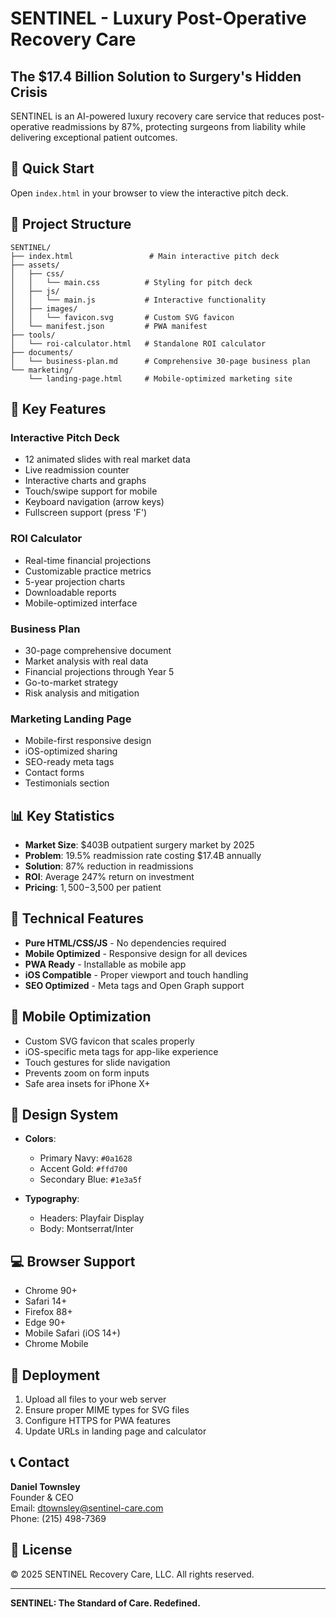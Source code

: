 # SENTINEL - Luxury Post-Operative Recovery Care

## The $17.4 Billion Solution to Surgery's Hidden Crisis

SENTINEL is an AI-powered luxury recovery care service that reduces post-operative readmissions by 87%, protecting surgeons from liability while delivering exceptional patient outcomes.

## 🚀 Quick Start

Open `index.html` in your browser to view the interactive pitch deck.

## 📁 Project Structure

```
SENTINEL/
├── index.html                 # Main interactive pitch deck
├── assets/
│   ├── css/
│   │   └── main.css          # Styling for pitch deck
│   ├── js/
│   │   └── main.js           # Interactive functionality
│   ├── images/
│   │   └── favicon.svg       # Custom SVG favicon
│   └── manifest.json         # PWA manifest
├── tools/
│   └── roi-calculator.html   # Standalone ROI calculator
├── documents/
│   └── business-plan.md      # Comprehensive 30-page business plan
└── marketing/
    └── landing-page.html     # Mobile-optimized marketing site
```

## 🎯 Key Features

### Interactive Pitch Deck
- 12 animated slides with real market data
- Live readmission counter
- Interactive charts and graphs
- Touch/swipe support for mobile
- Keyboard navigation (arrow keys)
- Fullscreen support (press 'F')

### ROI Calculator
- Real-time financial projections
- Customizable practice metrics
- 5-year projection charts
- Downloadable reports
- Mobile-optimized interface

### Business Plan
- 30-page comprehensive document
- Market analysis with real data
- Financial projections through Year 5
- Go-to-market strategy
- Risk analysis and mitigation

### Marketing Landing Page
- Mobile-first responsive design
- iOS-optimized sharing
- SEO-ready meta tags
- Contact forms
- Testimonials section

## 📊 Key Statistics

- **Market Size**: $403B outpatient surgery market by 2025
- **Problem**: 19.5% readmission rate costing $17.4B annually
- **Solution**: 87% reduction in readmissions
- **ROI**: Average 247% return on investment
- **Pricing**: $1,500-$3,500 per patient

## 🔧 Technical Features

- **Pure HTML/CSS/JS** - No dependencies required
- **Mobile Optimized** - Responsive design for all devices
- **PWA Ready** - Installable as mobile app
- **iOS Compatible** - Proper viewport and touch handling
- **SEO Optimized** - Meta tags and Open Graph support

## 📱 Mobile Optimization

- Custom SVG favicon that scales properly
- iOS-specific meta tags for app-like experience
- Touch gestures for slide navigation
- Prevents zoom on form inputs
- Safe area insets for iPhone X+

## 🎨 Design System

- **Colors**:
  - Primary Navy: `#0a1628`
  - Accent Gold: `#ffd700`
  - Secondary Blue: `#1e3a5f`
  
- **Typography**:
  - Headers: Playfair Display
  - Body: Montserrat/Inter

## 💻 Browser Support

- Chrome 90+
- Safari 14+
- Firefox 88+
- Edge 90+
- Mobile Safari (iOS 14+)
- Chrome Mobile

## 🚀 Deployment

1. Upload all files to your web server
2. Ensure proper MIME types for SVG files
3. Configure HTTPS for PWA features
4. Update URLs in landing page and calculator

## 📞 Contact

**Daniel Townsley**  
Founder & CEO  
Email: dtownsley@sentinel-care.com  
Phone: (215) 498-7369

## 📄 License

© 2025 SENTINEL Recovery Care, LLC. All rights reserved.

---

**SENTINEL: The Standard of Care. Redefined.**